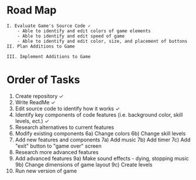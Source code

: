 # Road Map
    I. Evaluate Game's Source Code ✓
        - Able to identify and edit colors of game elements
        - Able to identify and edit speed of game
        - Able to identify and edit color, size, and placement of buttons
    II. Plan Additions to Game
    
    III. Implement Additions to Game
    
  
# Order of Tasks
1) Create repository ✓
2) Write ReadMe ✓
3) Edit source code to identify how it works ✓
4) Identify key components of code features (i.e. background color, skill levels, ect.) ✓
5) Research alternatives to current features 
6) Modify existing components
  6a) Change colors
  6b) Change skill levels
7) Add new features and components
  7a) Add music
  7b) Add timer
  7c) Add "exit" button to "game over" screen
8) Research more advanced features
9) Add advanced features
 9a) Make sound effects - dying, stopping music
 9b) Change dimensions of game layout
 9c) Create levels
10) Run new version of game
